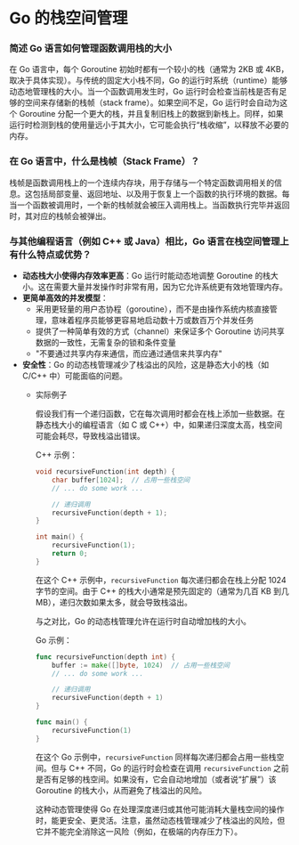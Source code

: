 # Go 的栈空间管理

### 简述 Go 语言如何管理函数调用栈的大小

在 Go 语言中，每个 Goroutine 初始时都有一个较小的栈（通常为 2KB 或 4KB，取决于具体实现）。与传统的固定大小栈不同，Go 的运行时系统（runtime）能够动态地管理栈的大小。当一个函数调用发生时，Go 运行时会检查当前栈是否有足够的空间来存储新的栈帧（stack frame）。如果空间不足，Go 运行时会自动为这个 Goroutine 分配一个更大的栈，并且复制旧栈上的数据到新栈上。同样，如果运行时检测到栈的使用量远小于其大小，它可能会执行“栈收缩”，以释放不必要的内存。

### 在 Go 语言中，什么是栈帧（Stack Frame）？

栈帧是函数调用栈上的一个连续内存块，用于存储与一个特定函数调用相关的信息。这包括局部变量、返回地址、以及用于恢复上一个函数的执行环境的数据。每当一个函数被调用时，一个新的栈帧就会被压入调用栈上。当函数执行完毕并返回时，其对应的栈帧会被弹出。

### 与其他编程语言（例如 C++ 或 Java）相比，Go 语言在栈空间管理上有什么特点或优势？

- **动态栈大小使得内存效率更高**：Go 运行时能动态地调整 Goroutine 的栈大小。这在需要大量并发操作时非常有用，因为它允许系统更有效地管理内存。
- **更简单高效的并发模型**：
    - 采用更轻量的用户态协程（goroutine），而不是由操作系统内核直接管理，意味着程序员能够更容易地启动数十万或数百万个并发任务
    - 提供了一种简单有效的方式（channel）来保证多个 Goroutine 访问共享数据的一致性，无需复杂的锁和条件变量
    - "不要通过共享内存来通信，而应通过通信来共享内存"
- **安全性**：Go 的动态栈管理减少了栈溢出的风险，这是静态大小的栈（如 C/C++ 中）可能面临的问题。
    - 实际例子
        
        假设我们有一个递归函数，它在每次调用时都会在栈上添加一些数据。在静态栈大小的编程语言（如 C 或 C++）中，如果递归深度太高，栈空间可能会耗尽，导致栈溢出错误。
        
        C++ 示例：
        
        ```cpp
        void recursiveFunction(int depth) {
            char buffer[1024];  // 占用一些栈空间
            // ... do some work ...
        
            // 递归调用
            recursiveFunction(depth + 1);
        }
        
        int main() {
            recursiveFunction(1);
            return 0;
        }
        
        ```
        
        在这个 C++ 示例中，`recursiveFunction` 每次递归都会在栈上分配 1024 字节的空间。由于 C++ 的栈大小通常是预先固定的（通常为几百 KB 到几 MB），递归次数如果太多，就会导致栈溢出。
        
        与之对比，Go 的动态栈管理允许在运行时自动增加栈的大小。
        
        Go 示例：
        
        ```go
        func recursiveFunction(depth int) {
            buffer := make([]byte, 1024)  // 占用一些栈空间
            // ... do some work ...
        
            // 递归调用
            recursiveFunction(depth + 1)
        }
        
        func main() {
            recursiveFunction(1)
        }
        
        ```
        
        在这个 Go 示例中，`recursiveFunction` 同样每次递归都会占用一些栈空间。但与 C++ 不同，Go 的运行时会检查在调用 `recursiveFunction` 之前是否有足够的栈空间。如果没有，它会自动地增加（或者说“扩展”）该 Goroutine 的栈大小，从而避免了栈溢出的风险。
        
        这种动态管理使得 Go 在处理深度递归或其他可能消耗大量栈空间的操作时，能更安全、更灵活。注意，虽然动态栈管理减少了栈溢出的风险，但它并不能完全消除这一风险（例如，在极端的内存压力下）。